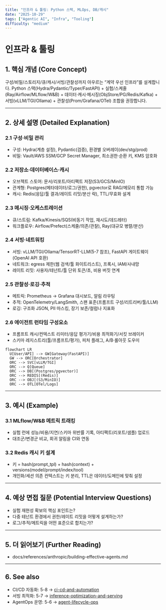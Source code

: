```yaml
---
title: "인프라 & 툴링: Python 스택, MLOps, DB/캐시"
date: "2025-10-29"
tags: ["Agentic AI", "Infra", "Tooling"]
difficulty: "medium"
---
```


# 인프라 & 툴링

## 1. 핵심 개념 (Core Concept)

구성/비밀/스토리지/큐/캐시/서빙/관찰성까지 아우르는 “계약 우선 인프라”를 설계합니다. Python 스택(Hydra/Pydantic/Typer/FastAPI) + 실험/스케줄(Ray/Airflow/MLflow/W&B) + 데이터·캐시·메시징(ObjStore/PG/Redis/Kafka) + 서빙(vLLM/TGI/Ollama) + 관찰성(Prom/Grafana/OTel) 조합을 권장합니다.

---

## 2. 상세 설명 (Detailed Explanation)

### 2.1 구성·비밀 관리
- 구성: Hydra(계층 설정), Pydantic(검증), 환경별 오버레이(dev/stg/prod)
- 비밀: Vault/AWS SSM/GCP Secret Manager, 최소권한·순환 키, KMS 암호화

### 2.2 저장소·데이터베이스·캐시
- 오브젝트 스토어: 문서/리포트/아티팩트 저장(S3/GCS/MinIO)
- 관계형: Postgres(메타데이터/로그/권한), pgvector로 RAG/메모리 통합 가능
- 캐시: Redis(응답/툴 결과/레이트 리밋/분산 락), TTL/무효화 설계

### 2.3 메시징·오케스트레이션
- 큐/스트림: Kafka/Kinesis/SQS(비동기 작업, 재시도/데드레터)
- 워크플로우: Airflow/Prefect(스케줄/의존/관찰), Ray(대규모 병렬/분산)

### 2.4 서빙·네트워킹
- 서빙: vLLM/TGI/Ollama/TensorRT-LLM(5-7 참조), FastAPI 게이트웨이(OpenAI API 호환)
- 네트워크: egress 제한(웹 검색/툴 화이트리스트), 프록시, IAM/사내망
- 레이트 리밋: 사용자/테넌트/툴 단위 토큰/초, 비용 버짓 연계

### 2.5 관찰성·로깅·추적
- 메트릭: Prometheus → Grafana 대시보드, 알림 라우팅
- 추적: OpenTelemetry/LangSmith, 스팬 표준(프롬프트 구성/리트리버/툴/LLM)
- 로깅: 구조화 JSON, PII 마스킹, 장기 보존/컬럼나 지표화

### 2.6 에이전트 런타임 구성요소
- 프롬프트 캐시/컨텍스트 리미터/응답 평가기/비용 최적화기/서킷 브레이커
- 스키마 레지스트리(툴/프롬프트/평가), 피처 플래그, A/B·롤아웃 도우미

```mermaid
flowchart LR
  U[User/API] --> GW[Gateway(FastAPI)]
  GW --> ORC[Orchestrator]
  ORC --> SVC[vLLM/TGI]
  ORC --> Q[Queue]
  ORC --> DB[(Postgres/pgvector)]
  ORC --> REDIS[(Redis)]
  ORC --> OBJ[(S3/MinIO)]
  ORC --> OTL[OTel/Logs]
```

---

## 3. 예시 (Example)

### 3.1 MLflow/W&B 메트릭 트래킹
- 실험 런에 성능/비용/지연/스키마 위반률 기록, 아티팩트(리포트/샘플) 업로드
- 대조군/변경군 비교, 회귀 알림을 CI와 연동

### 3.2 Redis 캐시 키 설계
- 키 = hash(prompt_tpl) + hash(context) + versions(model/prompt/index/tool)
- 개인화/세션 의존 컨텍스트는 키 분리, TTL은 데이터/도메인에 맞춰 설정

---

## 4. 예상 면접 질문 (Potential Interview Questions)

- 실험 재현성 확보의 핵심 포인트는?
- 다중 테넌트 환경에서 권한/레이트 리밋을 어떻게 설계하는가?
- 로그/추적/메트릭을 어떤 표준으로 합치는가?

---

## 5. 더 읽어보기 (Further Reading)

- docs/references/anthropic/building-effective-agents.md

---

## 6. See also

- CI/CD 자동화: 5-8 → [ci-cd-and-automation](./ci-cd-and-automation.md)
- 서빙 최적화: 5-7 → [inference-optimization-and-serving](../5-7-llm-아키텍처-and-최적화/inference-optimization-and-serving.md)
- AgentOps 운영: 5-6 → [agent-lifecycle-ops](../5-6-agentops-운영-and-자동화/agent-lifecycle-ops.md)
